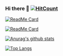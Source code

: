 ### Hi there 👋    [![HitCount](http://hits.dwyl.com/Multiplys/Multiplys.svg)](https://github.com/Multiplys)

[![ReadMe Card](https://github-readme-stats.vercel.app/api/pin/?username=Multiplys&repo=Programming_Learning&show_owner=true&theme=dark)](https://github.com/Multiplys/Programming_Learnin)

[![ReadMe Card](https://github-readme-stats.vercel.app/api/pin/?username=Multiplys&repo=Information_Security_Learning&show_owner=true&theme=dark)](https://github.com/Multiplys/Information_Security_Learning)

[![Anurag's github stats](https://github-readme-stats.vercel.app/api?username=Multiplys&show_icons=true&theme=dark&include_all_commits=true)](https://github.com/Multiplys)

[![Top Langs](https://github-readme-stats.vercel.app/api/top-langs/?username=Multiplys&theme=dark&layout=compact)](https://github.com/Multiplys)

<!--
**Multiplys/Multiplys** is a ✨ _special_ ✨ repository because its `README.md` (this file) appears on your GitHub profile.

Here are some ideas to get you started:

- 🔭 I’m currently working on ...
- 🌱 I’m currently learning ...
- 👯 I’m looking to collaborate on ...
- 🤔 I’m looking for help with ...
- 💬 Ask me about ...
- 📫 How to reach me: ...
- 😄 Pronouns: ...
- ⚡ Fun fact: ...
-->
